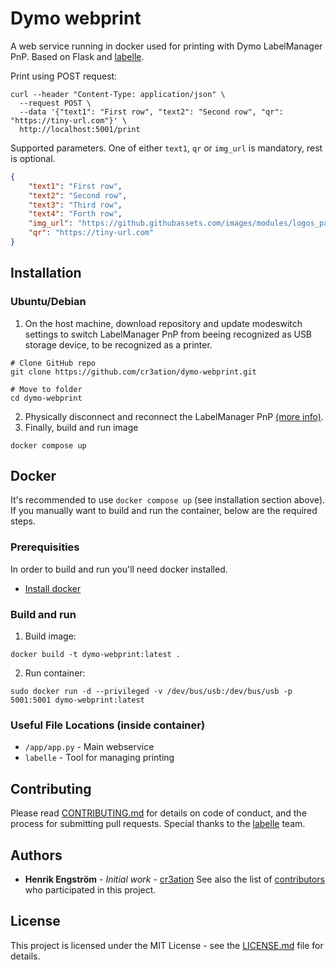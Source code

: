 # Dymo webprint

A web service running in docker used for printing with Dymo LabelManager PnP. Based on Flask and [labelle](https://github.com/labelle-org/labelle).

Print using POST request:
```shell
curl --header "Content-Type: application/json" \
  --request POST \
  --data '{"text1": "First row", "text2": "Second row", "qr": "https://tiny-url.com"}' \
  http://localhost:5001/print
```

Supported parameters. One of either `text1`, `qr` or `img_url` is mandatory, rest is optional.
```json
{
    "text1": "First row",
    "text2": "Second row",
    "text3": "Third row",
    "text4": "Forth row",
    "img_url": "https://github.githubassets.com/images/modules/logos_page/GitHub-Mark.png",
    "qr": "https://tiny-url.com"
}
```

## Installation
### Ubuntu/Debian 

1) On the host machine, download repository and update modeswitch settings to switch LabelManager PnP from beeing recognized as USB storage device, to be recognized as a printer.
```shell
# Clone GitHub repo
git clone https://github.com/cr3ation/dymo-webprint.git

# Move to folder
cd dymo-webprint
```
2) Physically disconnect and reconnect the LabelManager PnP [(more info)](http://www.draisberghof.de/usb_modeswitch/bb/viewtopic.php?t=947).
3) Finally, build and run image
```shell
docker compose up
```


## Docker
It's recommended to use `docker compose up` (see installation section above). If you manually want to build and run the container, below are the required steps.

### Prerequisities
In order to build and run you'll need docker installed.
* [Install docker](https://docs.docker.com/engine/install/)

### Build and run  
1) Build image:
```shell
docker build -t dymo-webprint:latest .
```
2) Run container:
```shell
sudo docker run -d --privileged -v /dev/bus/usb:/dev/bus/usb -p 5001:5001 dymo-webprint:latest
```

### Useful File Locations (inside container)
* `/app/app.py` - Main webservice
* `labelle` - Tool for managing printing

## Contributing
Please read [CONTRIBUTING.md](CONTRIBUTING.md) for details on code of conduct, and the process for submitting pull requests.
Special thanks to the [labelle](https://github.com/labelle-org/labelle) team.

## Authors
* **Henrik Engström** - *Initial work* - [cr3ation](https://github.com/cr3ation)
See also the list of [contributors](https://github.com/cr3ation/client-jamf-api/contributors) who
participated in this project.

## License
This project is licensed under the MIT License - see the [LICENSE.md](LICENSE.md) file for details.
